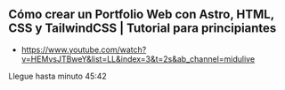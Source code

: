 ## Cómo crear un Portfolio Web con Astro, HTML, CSS y TailwindCSS | Tutorial para principiantes
- https://www.youtube.com/watch?v=HEMvsJTBweY&list=LL&index=3&t=2s&ab_channel=midulive

Llegue hasta minuto 45:42